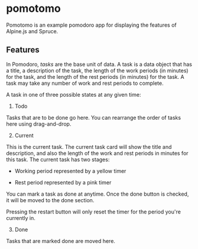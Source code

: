 # pomotomo

Pomotomo is an example pomodoro app for displaying the features of Alpine.js and Spruce.

## Features

In Pomodoro, *tasks* are the base unit of data. A task is a data object that has a title, a description of the task, the length of the work periods (in minutes) for the task, and the length of the rest periods (in minutes) for the task. A task may take any number of work and rest periods to complete.

A task in one of three possible states at any given time:

1. Todo

  Tasks that are to be done go here. You can rearrange the order of tasks here using drag-and-drop.

2. Current

  This is the current task. The current task card will show the title and description, and also the length of the work and rest periods in minutes for this task. The current task has two stages:

  - Working period represented by a yellow timer

  - Rest period represented by a pink timer

  You can mark a task as done at anytime. Once the done button is checked, it will be moved to the done section.

  Pressing the restart button will only reset the timer for the period you're currently in.

3. Done

Tasks that are marked done are moved here.
